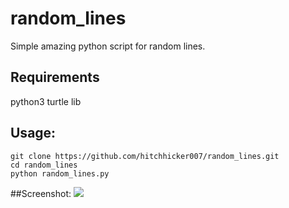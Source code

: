 # random_lines

Simple amazing python script for random lines. 

## Requirements
python3
turtle lib

## Usage:
```
git clone https://github.com/hitchhicker007/random_lines.git
cd random_lines
python random_lines.py
```
##Screenshot:
![](screenshot.gif)
